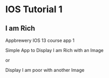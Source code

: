 # IOS Tutorial 1
## I am Rich

Appbrewery IOS 13 course app 1

Simple App to Display I am Rich with an Image

or

Display I am poor with another Image


